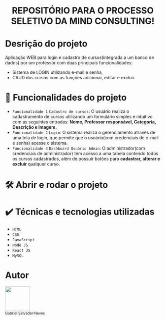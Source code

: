 <h1 align="center"> REPOSITÓRIO PARA O PROCESSO SELETIVO DA MIND CONSULTING! </h1>

# Desrição do projeto

Aplicação WEB para login e cadastro de cursos(integrada a um banco de dados) por um professor com duas principais funcionalidades:
 
- Sistema de LOGIN utilizando e-mail e senha,
- CRUD dos cursos com as funções adicionar, editar e excluir. 
      
# :hammer: Funcionalidades do projeto

- `Funcionalidade 1` `Cadastro de cursos`: O usuário realiza o cadastramento de cursos utilizando um formulário simples e intuitivo com as seguintes entradas: **Nome,
Professor responsável, Categoria, Descrição e Imagem.**
- `Funcionalidade 2` `Login`: O sistema realiza o gerenciamento através de uma tela de login, que permite que o usuário(com credenciais de e-mail e senha) acesse o sistema.
- `Funcionalidade 3` `Dashboard Usuário Admin`: O administrador(com credenciais de administrador) tem acesso a uma tabela contendo todos os cursos cadastrados, além de possuir botões para **cadastrar, alterar e excluir** qualquer curso.

# 🛠️ Abrir e rodar o projeto


# ✔️ Técnicas e tecnologias utilizadas

- ``HTML``
- ``CSS``
- ``JavaScript``
- ``Node JS``
- ``React JS``
- ``MySQL``

# Autor

[<img src="https://avatars.githubusercontent.com/u/107501589?v=4" width=80><br><sub>Gabriel Salvador Neves</sub>](https://github.com/GabrielSN03)

